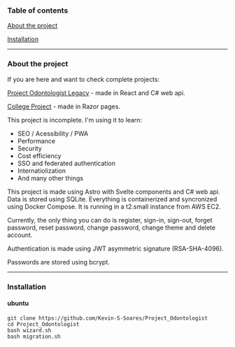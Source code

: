 ### Table of contents
[About the project](#about-the-project)

[Installation](#installation)

---

### About the project

If you are here and want to check complete projects:

[Project Odontologist Legacy](https://github.com/Kevin-S-Soares/Project_Odontologist_Legacy) - made in React and C# web api.

[College Project](https://github.com/Kevin-S-Soares/Projeto_5S_T12) - made in Razor pages.

This project is incomplete. I'm using it to learn:
 - SEO / Acessibility / PWA
 - Performance
 - Security
 - Cost efficiency
 - SSO and federated authentication
 - Internatiolization
 - And many other things


This project is made using Astro with Svelte components and C# web api. Data is stored using SQLite. Everything is containerized and syncronized using Docker Compose. It is running in a t2.small instance from AWS EC2.

Currently, the only thing you can do is register, sign-in, sign-out, forget password, reset password, change password, change theme and delete account. 

Authentication is made using JWT asymmetric signature (RSA-SHA-4096).

Passwords are stored using bcrypt.

---

### Installation

#### ubuntu

```
git clone https://github.com/Kevin-S-Soares/Project_Odontologist
cd Project_Odontologist
bash wizard.sh
bash migration.sh
```